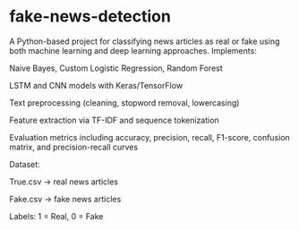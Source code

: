 # fake-news-detection
A Python-based project for classifying news articles as real or fake using both machine learning and deep learning approaches.
Implements:

Naive Bayes, Custom Logistic Regression, Random Forest

LSTM and CNN models with Keras/TensorFlow

Text preprocessing (cleaning, stopword removal, lowercasing)

Feature extraction via TF-IDF and sequence tokenization

Evaluation metrics including accuracy, precision, recall, F1-score, confusion matrix, and precision-recall curves

Dataset:

True.csv → real news articles

Fake.csv → fake news articles

Labels: 1 = Real, 0 = Fake
